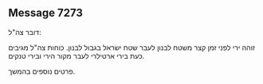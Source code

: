 ## Message 7273

דובר צה"ל:

זוהה ירי לפני זמן קצר משטח לבנון לעבר שטח ישראל בגבול לבנון.
כוחות צה"ל מגיבים כעת בירי ארטילרי לעבר מקור הירי ובירי טנקים.

פרטים נוספים בהמשך.

